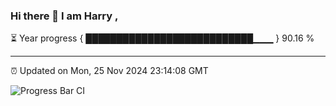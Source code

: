 ### Hi there 👋 I am Harry , 

⏳ Year progress { ███████████████████████████▁▁▁ } 90.16 %

---

⏰ Updated on Mon, 25 Nov 2024 23:14:08 GMT

![Progress Bar CI](https://github.com/duykhang68/duykhang68/workflows/Progress%20Bar%20CI/badge.svg)
